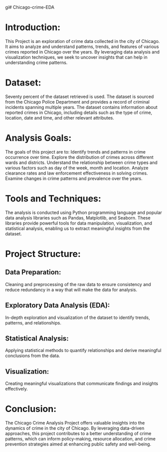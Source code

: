 gi# Chicago-crime-EDA

# Introduction:
This Project is an exploration of crime data collected in the city of Chicago. It aims to analyze and understand patterns, trends, and features of various crimes reported in Chicago over the years. By leveraging data analysis and visualization techniques, we seek to uncover insights that can help in understanding crime patterns.

# Dataset:
Seventy percent of the dataset retrieved is used. The dataset is sourced from the Chicago Police Department and provides a record of criminal incidents spanning multiple years. The dataset contains information about reported crimes in Chicago, including details such as the type of crime, location, date and time, and other relevant attributes. 

# Analysis Goals:

The goals of this project are to:
Identify trends and patterns in crime occurrence over time.
Explore the distribution of crimes across different wards and districts.
Understand the relationship between crime types and various factors such as day of the week, month and location.
Analyze clearance rates and law enforcement effectiveness in solving crimes.
Examine changes in crime patterns and prevalence over the years.

# Tools and Techniques:
The analysis is conducted using Python programming language and popular data analysis libraries such as Pandas, Matplotlib, and Seaborn. These libraries provide powerful tools for data manipulation, visualization, and statistical analysis, enabling us to extract meaningful insights from the dataset.

# Project Structure:

## Data Preparation: 
Cleaning and preprocessing of the raw data to ensure consistency and reduce redundancy in a way that will make the data for analysis.

## Exploratory Data Analysis (EDA): 
In-depth exploration and visualization of the dataset to identify trends, patterns, and relationships.

## Statistical Analysis: 
Applying statistical methods to quantify relationships and derive meaningful conclusions from the data.

## Visualization: 
Creating meaningful visualizations that communicate findings and insights effectively.

# Conclusion:
The Chicago Crime Analysis Project offers valuable insights into the dynamics of crime in the city of Chicago. By leveraging data-driven approaches, this project contributes to a better understanding of crime patterns, which can inform policy-making, resource allocation, and crime prevention strategies aimed at enhancing public safety and well-being.





